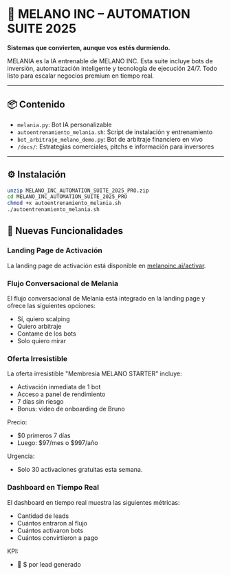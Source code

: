 # 💎 MELANO INC – AUTOMATION SUITE 2025

**Sistemas que convierten, aunque vos estés durmiendo.**

MELANIA es la IA entrenable de MELANO INC. Esta suite incluye bots de inversión, automatización inteligente y tecnología de ejecución 24/7. Todo listo para escalar negocios premium en tiempo real.

---

## 📦 Contenido

- `melania.py`: Bot IA personalizable
- `autoentrenamiento_melania.sh`: Script de instalación y entrenamiento
- `bot_arbitraje_melano_demo.py`: Bot de arbitraje financiero en vivo
- `/docs/`: Estrategias comerciales, pitchs e información para inversores

---

## ⚙️ Instalación

```bash
unzip MELANO_INC_AUTOMATION_SUITE_2025_PRO.zip
cd MELANO_INC_AUTOMATION_SUITE_2025_PRO
chmod +x autoentrenamiento_melania.sh
./autoentrenamiento_melania.sh
```

## 🚀 Nuevas Funcionalidades

### Landing Page de Activación

La landing page de activación está disponible en [melanoinc.ai/activar](melanoinc.ai/activar).

### Flujo Conversacional de Melania

El flujo conversacional de Melania está integrado en la landing page y ofrece las siguientes opciones:
- Sí, quiero scalping
- Quiero arbitraje
- Contame de los bots
- Solo quiero mirar

### Oferta Irresistible

La oferta irresistible "Membresía MELANO STARTER" incluye:
- Activación inmediata de 1 bot
- Acceso a panel de rendimiento
- 7 días sin riesgo
- Bonus: video de onboarding de Bruno

Precio:
- $0 primeros 7 días
- Luego: $97/mes o $997/año

Urgencia:
- Solo 30 activaciones gratuitas esta semana.

### Dashboard en Tiempo Real

El dashboard en tiempo real muestra las siguientes métricas:
- Cantidad de leads
- Cuántos entraron al flujo
- Cuántos activaron bots
- Cuántos convirtieron a pago

KPI:
- 🔁 $ por lead generado
